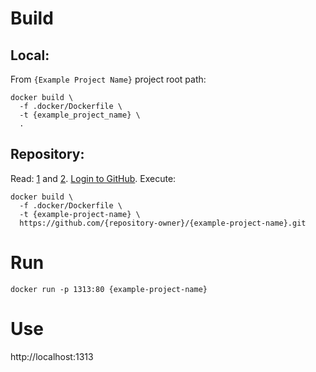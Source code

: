 # Build

## Local:

From `{Example Project Name}` project root path: 
```shell
docker build \
  -f .docker/Dockerfile \
  -t {example_project_name} \
  .
```

## Repository:

Read: [1](https://docs.docker.com/engine/reference/commandline/build/#git-repositories) and
[2](https://github.com/moby/buildkit/issues/1684).
[Login to GitHub](https://docs.github.com/en/get-started/getting-started-with-git/caching-your-github-credentials-in-git).
Execute:
```shell
docker build \
  -f .docker/Dockerfile \
  -t {example-project-name} \
  https://github.com/{repository-owner}/{example-project-name}.git
```

# Run

```shell
docker run -p 1313:80 {example-project-name}
```

# Use

http://localhost:1313

